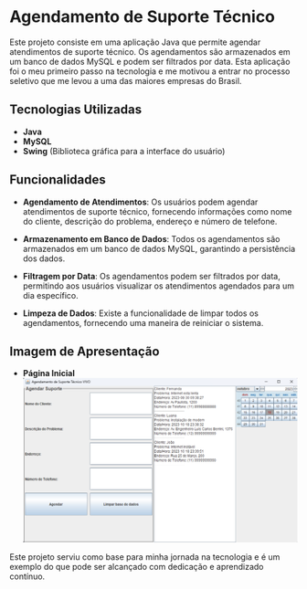 # Agendamento de Suporte Técnico

Este projeto consiste em uma aplicação Java que permite agendar atendimentos de suporte técnico. Os agendamentos são armazenados em um banco de dados MySQL e podem ser filtrados por data. Esta aplicação foi o meu primeiro passo na tecnologia e me motivou a entrar no processo seletivo que me levou a uma das maiores empresas do Brasil.

## Tecnologias Utilizadas

- **Java**
- **MySQL**
- **Swing** (Biblioteca gráfica para a interface do usuário)

## Funcionalidades

- **Agendamento de Atendimentos**: Os usuários podem agendar atendimentos de suporte técnico, fornecendo informações como nome do cliente, descrição do problema, endereço e número de telefone.

- **Armazenamento em Banco de Dados**: Todos os agendamentos são armazenados em um banco de dados MySQL, garantindo a persistência dos dados.

- **Filtragem por Data**: Os agendamentos podem ser filtrados por data, permitindo aos usuários visualizar os atendimentos agendados para um dia específico.

- **Limpeza de Dados**: Existe a funcionalidade de limpar todos os agendamentos, fornecendo uma maneira de reiniciar o sistema.

## Imagem de Apresentação

- **Página Inicial**
  ![Página Inicial](/img/Projeto.png)

Este projeto serviu como base para minha jornada na tecnologia e é um exemplo do que pode ser alcançado com dedicação e aprendizado contínuo.
